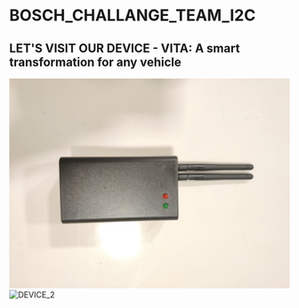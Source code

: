 # BOSCH_CHALLANGE_TEAM_I2C
## LET'S VISIT OUR DEVICE - VITA: A smart transformation for any vehicle
![DEVICE_1](images/Device_1.jpg)
![DEVICE_2](IMG_20211127_205158.jpg)
